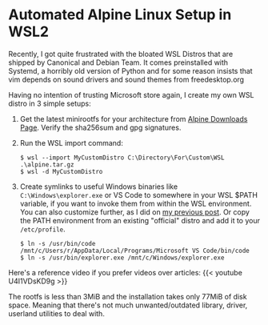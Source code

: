 # Automated Alpine Linux Setup in WSL2
Recently, I got quite frustrated with the bloated WSL Distros that are shipped by Canonical and Debian Team. 
It comes preinstalled with Systemd, a horribly old version of Python and for some reason insists that vim depends on 
sound drivers and sound themes from freedesktop.org

Having no intention of trusting Microsoft store again, I create my own WSL distro in 3 simple setups:

1.  Get the latest minirootfs for your architecture from 
    [Alpine Downloads Page](https://alpinelinux.org/downloads/).
    Verify the sha256sum and gpg signatures.
2. Run the WSL import command:
    ```
    $ wsl --import MyCustomDistro C:\Directory\For\Custom\WSL .\alpine.tar.gz
    $ wsl -d MyCustomDistro
    ```
3.  Create symlinks to useful Windows binaries like `C:\Windows\explorer.exe` or
    VS Code to somewhere in your WSL $PATH variable, if you want to invoke them
    from within the WSL environment. You can also customize further, as I did on
    [my previous post](blog/wsl-setup/). Or copy the PATH environment from an
    existing "official" distro and add it to your `/etc/profile`.

    ```
    $ ln -s /usr/bin/code /mnt/c/Users/r/AppData/Local/Programs/Microsoft VS Code/bin/code
    $ ln -s /usr/bin/explorer.exe /mnt/c/Windows/explorer.exe
    ```
Here's a reference video if you prefer videos over articles:
{{< youtube U4I1VDsKD9g >}}

The rootfs is less than 3MiB and the installation takes only 77MiB of disk space.
Meaning that there's not much unwanted/outdated library, driver, userland
utilities to deal with.

